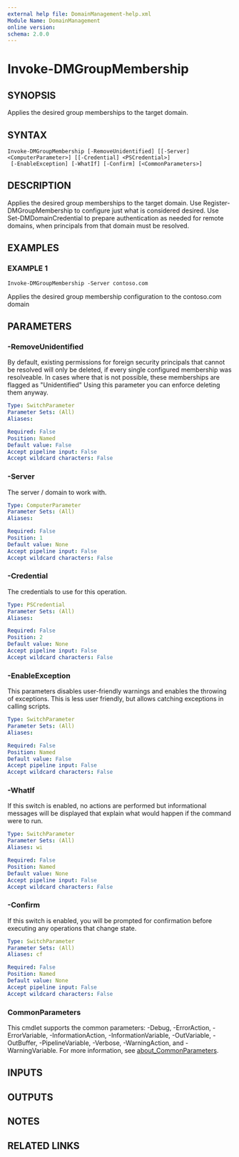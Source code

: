 ```yaml
---
external help file: DomainManagement-help.xml
Module Name: DomainManagement
online version:
schema: 2.0.0
---
```


# Invoke-DMGroupMembership

## SYNOPSIS
Applies the desired group memberships to the target domain.

## SYNTAX

```
Invoke-DMGroupMembership [-RemoveUnidentified] [[-Server] <ComputerParameter>] [[-Credential] <PSCredential>]
 [-EnableException] [-WhatIf] [-Confirm] [<CommonParameters>]
```

## DESCRIPTION
Applies the desired group memberships to the target domain.
Use Register-DMGroupMembership to configure just what is considered desired.
Use Set-DMDomainCredential to prepare authentication as needed for remote domains, when principals from that domain must be resolved.

## EXAMPLES

### EXAMPLE 1
```
Invoke-DMGroupMembership -Server contoso.com
```

Applies the desired group membership configuration to the contoso.com domain

## PARAMETERS

### -RemoveUnidentified
By default, existing permissions for foreign security principals that cannot be resolved will only be deleted, if every single configured membership was resolveable.
In cases where that is not possible, these memberships are flagged as "Unidentified"
Using this parameter you can enforce deleting them anyway.

```yaml
Type: SwitchParameter
Parameter Sets: (All)
Aliases:

Required: False
Position: Named
Default value: False
Accept pipeline input: False
Accept wildcard characters: False
```

### -Server
The server / domain to work with.

```yaml
Type: ComputerParameter
Parameter Sets: (All)
Aliases:

Required: False
Position: 1
Default value: None
Accept pipeline input: False
Accept wildcard characters: False
```

### -Credential
The credentials to use for this operation.

```yaml
Type: PSCredential
Parameter Sets: (All)
Aliases:

Required: False
Position: 2
Default value: None
Accept pipeline input: False
Accept wildcard characters: False
```

### -EnableException
This parameters disables user-friendly warnings and enables the throwing of exceptions.
This is less user friendly, but allows catching exceptions in calling scripts.

```yaml
Type: SwitchParameter
Parameter Sets: (All)
Aliases:

Required: False
Position: Named
Default value: False
Accept pipeline input: False
Accept wildcard characters: False
```

### -WhatIf
If this switch is enabled, no actions are performed but informational messages will be displayed that explain what would happen if the command were to run.

```yaml
Type: SwitchParameter
Parameter Sets: (All)
Aliases: wi

Required: False
Position: Named
Default value: None
Accept pipeline input: False
Accept wildcard characters: False
```

### -Confirm
If this switch is enabled, you will be prompted for confirmation before executing any operations that change state.

```yaml
Type: SwitchParameter
Parameter Sets: (All)
Aliases: cf

Required: False
Position: Named
Default value: None
Accept pipeline input: False
Accept wildcard characters: False
```

### CommonParameters
This cmdlet supports the common parameters: -Debug, -ErrorAction, -ErrorVariable, -InformationAction, -InformationVariable, -OutVariable, -OutBuffer, -PipelineVariable, -Verbose, -WarningAction, and -WarningVariable. For more information, see [about_CommonParameters](http://go.microsoft.com/fwlink/?LinkID=113216).

## INPUTS

## OUTPUTS

## NOTES

## RELATED LINKS
